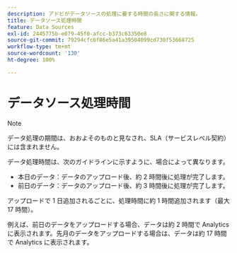 ```yaml
---
description: アドビがデータソースの処理に要する時間の長さに関する情報。
title: データソース処理時間
feature: Data Sources
exl-id: 2445775b-e079-45f0-afcc-b373c63350e8
source-git-commit: 79294cfc6f86e5a41a39504099cd730f53668725
workflow-type: tm+mt
source-wordcount: '130'
ht-degree: 100%

---
```


# データソース処理時間

>[!NOTE]
>データ処理の期間は、おおよそのものと見なされ、SLA（サービスレベル契約）には含まれません。

データ処理時間は、次のガイドラインに示すように、場合によって異なります。

* 本日のデータ：データのアップロード後、約 2 時間後に処理が完了します。
* 前日のデータ：データのアップロード後、約 3 時間後に処理が完了します。

アップロードで 1 日追加されるごとに、処理時間に約 1 時間追加されます（最大 17 時間）。

例えば、前日のデータをアップロードする場合、データは約 2 時間で Analytics に表示されます。先月のデータをアップロードする場合は、データは約 17 時間で Analytics に表示されます。
